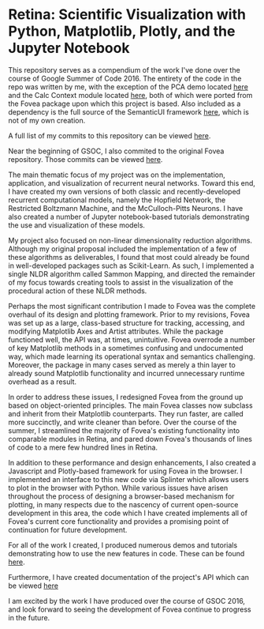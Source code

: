# Retina: Scientific Visualization with Python, Matplotlib, Plotly, and the Jupyter Notebook

This repository serves as a compendium of the work I've done over the course of
Google Summer of Code 2016. The entirety of the code in the repo was
written by me, with the exception of the PCA demo located [here](demos/dim_reduction)
and the Calc Context module located [here](retina/core/calc_context.py),
 both of which were ported from the Fovea package upon which this
project is based. Also included as a dependency is the full source of the SemanticUI 
framework [here](retina/web/api/semantic), which is not of my own creation.

A full list of my commits to this repository can be viewed 
[here](https://github.com/mcneela/Retina/commits/master?author=mcneela).

Near the beginning of GSOC, I also commited to the original Fovea repository.
Those commits can be viewed 
[here](https://github.com/robclewley/fovea/commits/master?author=mcneela).

The main thematic focus of my project was on the implementation, application,
and visualization of recurrent neural networks. Toward this end, I have created
my own versions of both classic and recently-developed recurrent computational models,
namely the Hopfield Network, the Restricted Boltzmann Machine, and the
McCulloch-Pitts Neurons. I have also created a number of Jupyter notebook-based
 tutorials demonstrating the use and visualization of these models.

My project also focused on non-linear dimensionality reduction algorithms.
Although my original proposal included the implementation of a few of these
algorithms as deliverables, I found that most could already be found in
well-developed packages such as Scikit-Learn. As such, I implemented a
single NLDR algorithm called Sammon Mapping, and directed the remainder of
my focus towards creating tools to assist in the visualization of the procedural
action of these NLDR methods.

Perhaps the most significant contribution I made to Fovea was the complete
overhaul of its design and plotting framework. Prior to my revisions, Fovea
was set up as a large, class-based structure for tracking, accessing, and modifying
Matplotlib Axes and Artist attributes. While the package functioned well,
the API was, at times, unintuitive. Fovea overrode a number of key Matplotlib
methods in a sometimes confusing and undocumented way, which made learning its
operational syntax and semantics challenging. Moreover, the package in many
cases served as merely a thin layer to already sound Matplotlib functionality
and incurred unnecessary runtime overhead as a result.

In order to address these issues, I redesigned Fovea from the ground up based
on object-oriented principles. The main Fovea classes now subclass and
inherit from their Matplotlib counterparts. They run faster, are called more
succinctly, and write cleaner than before. Over the course of the summer, I
streamlined the majority of Fovea's existing functionality into comparable
modules in Retina, and pared down Fovea's thousands of lines of code to a mere
few hundred lines in Retina.

In addition to these performance and design enhancements, I also created a Javascript
and Plotly-based framework for using Fovea in the browser. I implemented an
interface to this new code via Splinter which allows users to
plot in the browser with Python. While various issues have arisen throughout
the process of designing a browser-based mechanism for plotting, in many respects due
 to the nascency of current open-source development in this area, the code which
I have created implements all of Fovea's current core functionality and
provides a promising point of continuation for future development. 

For all of the work I created, I produced numerous demos and tutorials demonstrating
how to use the new features in code. These can be found
[here](/demos).

Furthermore, I have created documentation of the project's API which can be viewed
[here](http://retina.readthedocs.io)

I am excited by the work I have produced over the course of GSOC 2016, and look
forward to seeing the development of Fovea continue to progress in the future.
